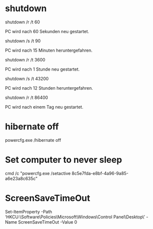 # shutdown

shutdown /r /t 60	

PC wird nach 60 Sekunden neu gestartet.

shutdown /s /t 90	

PC wird nach 15 Minuten heruntergefahren.

shutdown /r /t 3600	

PC wird nach 1 Stunde neu gestartet.

shutdown /s /t 43200	

PC wird nach 12 Stunden heruntergefahren.

shutdown /r /t 86400	

PC wird nach einem Tag neu gestartet.

# hibernate off
powercfg.exe /hibernate off 

# Set computer to never sleep
cmd /c "powercfg.exe /setactive 8c5e7fda-e8bf-4a96-9a85-a6e23a8c635c"

# ScreenSaveTimeOut
Set-ItemProperty -Path ‘HKCU:\Software\Policies\Microsoft\Windows\Control Panel\Desktop\’ -Name ScreenSaveTimeOut -Value 0
